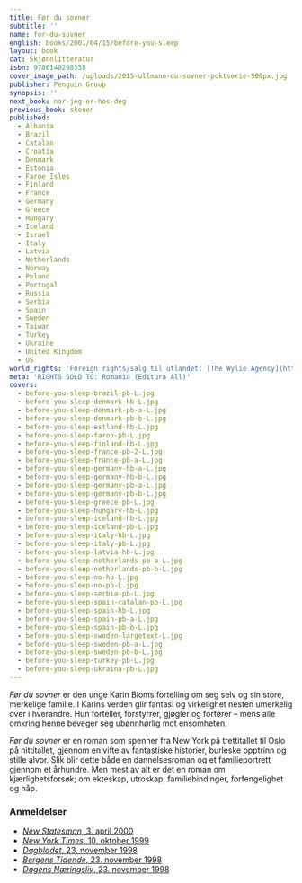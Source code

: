 ```yaml
---
title: Før du sovner
subtitle: ''
name: for-du-sovner
english: books/2001/04/15/before-you-sleep
layout: book
cat: Skjønnlitteratur
isbn: 9780140298338
cover_image_path: /uploads/2015-ullmann-du-sovner-pcktserie-500px.jpg
publisher: Penguin Group
synopsis: ''
next_book: nar-jeg-er-hos-deg
previous_book: skouen
published:
  - Albania
  - Brazil
  - Catalan
  - Croatia
  - Denmark
  - Estonia
  - Faroe Isles
  - Finland
  - France
  - Germany
  - Greece
  - Hungary
  - Iceland
  - Israel
  - Italy
  - Latvia
  - Netherlands
  - Norway
  - Poland
  - Portugal
  - Russia
  - Serbia
  - Spain
  - Sweden
  - Taiwan
  - Turkey
  - Ukraine
  - United Kingdom
  - US
world_rights: 'Foreign rights/salg til utlandet: [The Wylie Agency](http://www.wylieagency.com/)'
meta: 'RIGHTS SOLD TO: Romania (Editura All)'
covers:
  - before-you-sleep-brazil-pb-L.jpg
  - before-you-sleep-denmark-hb-L.jpg
  - before-you-sleep-denmark-pb-a-L.jpg
  - before-you-sleep-denmark-pb-b-L.jpg
  - before-you-sleep-estland-hb-L.jpg
  - before-you-sleep-faroe-pb-L.jpg
  - before-you-sleep-finland-hb-L.jpg
  - before-you-sleep-france-pb-2-L.jpg
  - before-you-sleep-france-pb-a-L.jpg
  - before-you-sleep-germany-hb-a-L.jpg
  - before-you-sleep-germany-hb-b-L.jpg
  - before-you-sleep-germany-pb-a-L.jpg
  - before-you-sleep-germany-pb-b-L.jpg
  - before-you-sleep-greece-pb-L.jpg
  - before-you-sleep-hungary-hb-L.jpg
  - before-you-sleep-iceland-hb-L.jpg
  - before-you-sleep-iceland-pb-L.jpg
  - before-you-sleep-italy-hb-L.jpg
  - before-you-sleep-italy-pb-L.jpg
  - before-you-sleep-latvia-hb-L.jpg
  - before-you-sleep-netherlands-pb-a-L.jpg
  - before-you-sleep-netherlands-pb-b-L.jpg
  - before-you-sleep-no-hb-L.jpg
  - before-you-sleep-no-pb-L.jpg
  - before-you-sleep-serbia-pb-L.jpg
  - before-you-sleep-spain-catalan-pb-L.jpg
  - before-you-sleep-spain-hb-L.jpg
  - before-you-sleep-spain-pb-a-L.jpg
  - before-you-sleep-spain-pb-b-L.jpg
  - before-you-sleep-sweden-largetext-L.jpg
  - before-you-sleep-sweden-pb-a-L.jpg
  - before-you-sleep-sweden-pb-b-L.jpg
  - before-you-sleep-turkey-pb-L.jpg
  - before-you-sleep-ukraina-pb-L.jpg
---
```


*Før du sovner* er den unge Karin Bloms fortelling om seg selv og sin store, merkelige familie. I Karins verden glir fantasi og virkelighet nesten umerkelig over i hverandre. Hun forteller, forstyrrer, gjøgler og forfører – mens alle omkring henne beveger seg ubønnhørlig mot ensomheten.

*Før du sovner* er en roman som spenner fra New York på trettitallet til Oslo på nittitallet, gjennom en vifte av fantastiske historier, burleske opptrinn og stille alvor. Slik blir dette både en dannelsesroman og et familieportrett gjennom et århundre. Men mest av alt er det en roman om kjærlighetsforsøk; om ekteskap, utroskap, familiebindinger, forfengelighet og håp.

### Anmeldelser

* [*New Statesman*, 3. april 2000](/assets/files/New-Statesman-03-04-2000.pdf)
* [*New York Times*, 10. oktober 1999](http://www.nytimes.com/1999/10/10/books/more-cries-more-whispers.html?emc=eta1)
* [*Dagbladet*, 23. november 1998](/assets/files/Dagbladet-23-11-1998.pdf)
* [*Bergens Tidende*, 23. november 1998](/assets/files/Bergens-tidende-23-11-1998.pdf)
* [*Dagens Næringsliv*, 23. november 1998](/assets/files/DN-23-11-1998.pdf)
